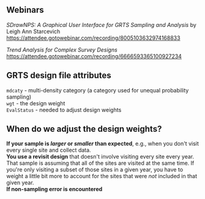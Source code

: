 ## Webinars
_SDrawNPS: A Graphical User Interface for GRTS Sampling and Analysis_ by Leigh
Ann Starcevich  
https://attendee.gotowebinar.com/recording/8005103632974168833

_Trend Analysis for Complex Survey Designs_
https://attendee.gotowebinar.com/recording/6666593365100927234

## GRTS design file attributes
`mdcaty` - multi-density category (a category used for unequal probability sampling)  
`wgt` - the design weight  
`EvalStatus` - needed to adjust design weights

## When do we adjust the design weights?
__If your sample is _larger_ or _smaller_ than expected__, e.g., when you don't
visit every single site and collect data.  
__You use a revisit design__ that doesn't involve visiting every site every year.
That sample is assuming that all of the sites are visited at the same time. If
you're only visiting a subset of those sites in a given year, you have to weight
a little bit more to account for the sites that were _not_ included in that
given year.  
__If non-sampling error is encountered__
